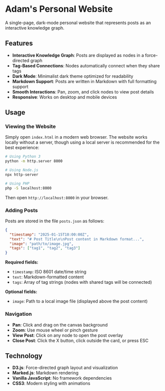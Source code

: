 # Adam's Personal Website

A single-page, dark-mode personal website that represents posts as an interactive knowledge graph.

## Features

- **Interactive Knowledge Graph**: Posts are displayed as nodes in a force-directed graph
- **Tag-Based Connections**: Nodes automatically connect when they share tags
- **Dark Mode**: Minimalist dark theme optimized for readability
- **Markdown Support**: Posts are written in Markdown with full formatting support
- **Smooth Interactions**: Pan, zoom, and click nodes to view post details
- **Responsive**: Works on desktop and mobile devices

## Usage

### Viewing the Website

Simply open `index.html` in a modern web browser. The website works locally without a server, though using a local server is recommended for the best experience:

```bash
# Using Python 3
python -m http.server 8000

# Using Node.js
npx http-server

# Using PHP
php -S localhost:8000
```

Then open `http://localhost:8000` in your browser.

### Adding Posts

Posts are stored in the file `posts.json` as follows:

```json
{
  "timestamp": "2025-01-15T10:00:00Z",
  "text": "# Post Title\n\nPost content in Markdown format...",
  "image": "path/to/image.jpg",
  "tags": ["tag1", "tag2", "tag3"]
}
```

**Required fields:**

- `timestamp`: ISO 8601 date/time string
- `text`: Markdown-formatted content
- `tags`: Array of tag strings (nodes with shared tags will be connected)

**Optional fields:**

- `image`: Path to a local image file (displayed above the post content)

### Navigation

- **Pan**: Click and drag on the canvas background
- **Zoom**: Use mouse wheel or pinch gesture
- **View Post**: Click on any node to open the post overlay
- **Close Post**: Click the X button, click outside the card, or press ESC

## Technology

- **D3.js**: Force-directed graph layout and visualization
- **Marked.js**: Markdown rendering
- **Vanilla JavaScript**: No framework dependencies
- **CSS3**: Modern styling with animations
